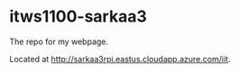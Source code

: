 # itws1100-sarkaa3

The repo for my webpage.

Located at http://sarkaa3rpi.eastus.cloudapp.azure.com/iit.